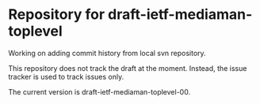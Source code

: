# Repository for draft-ietf-mediaman-toplevel

Working on adding commit history from local svn repository.

This repository does not track the draft at the moment. Instead, the issue tracker is used to track issues only.

The current version is draft-ietf-mediaman-toplevel-00.
